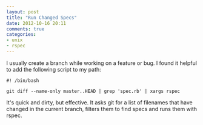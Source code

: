 ```yaml
---
layout: post
title: "Run Changed Specs"
date: 2012-10-16 20:11
comments: true
categories:
- unix
- rspec
---
```


I usually create a branch while working on a feature or bug. I found it helpful to add the following script to my path:

```shell
#! /bin/bash

git diff --name-only master..HEAD | grep 'spec.rb' | xargs rspec
```

It's quick and dirty, but effective. It asks git for a list of filenames that have changed in the current branch,
filters them to find specs and runs them with rspec.
